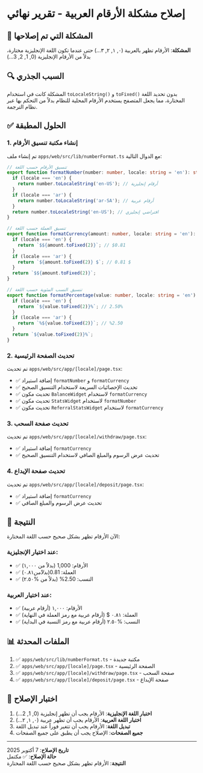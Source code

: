 # إصلاح مشكلة الأرقام العربية - تقرير نهائي

## 🔧 المشكلة التي تم إصلاحها

**المشكلة**: الأرقام تظهر بالعربية (٠, ١, ٢, ٣...) حتى عندما تكون اللغة الإنجليزية مختارة، بدلاً من الأرقام الإنجليزية (0, 1, 2, 3...)

## 🔍 السبب الجذري

المشكلة كانت في استخدام `toLocaleString()` و `toFixed()` بدون تحديد اللغة المختارة، مما يجعل المتصفح يستخدم الأرقام المحلية للنظام بدلاً من التحكم بها عبر نظام الترجمة.

## ✅ الحلول المطبقة

### 1. إنشاء مكتبة تنسيق الأرقام
تم إنشاء ملف `apps/web/src/lib/numberFormat.ts` مع الدوال التالية:

```typescript
// تنسيق الأرقام حسب اللغة
export function formatNumber(number: number, locale: string = 'en'): string {
  if (locale === 'en') {
    return number.toLocaleString('en-US'); // أرقام إنجليزية
  }
  if (locale === 'ar') {
    return number.toLocaleString('ar-SA'); // أرقام عربية
  }
  return number.toLocaleString('en-US'); // افتراضي إنجليزي
}

// تنسيق العملة حسب اللغة
export function formatCurrency(amount: number, locale: string = 'en'): string {
  if (locale === 'en') {
    return `$${amount.toFixed(2)}`; // $0.81
  }
  if (locale === 'ar') {
    return `${amount.toFixed(2)} $`; // 0.81 $
  }
  return `$${amount.toFixed(2)}`;
}

// تنسيق النسب المئوية حسب اللغة
export function formatPercentage(value: number, locale: string = 'en'): string {
  if (locale === 'en') {
    return `${value.toFixed(2)}%`; // 2.50%
  }
  if (locale === 'ar') {
    return `%${value.toFixed(2)}`; // %2.50
  }
  return `${value.toFixed(2)}%`;
}
```

### 2. تحديث الصفحة الرئيسية
تم تحديث `apps/web/src/app/[locale]/page.tsx`:

- ✅ إضافة استيراد `formatNumber` و `formatCurrency`
- ✅ تحديث الإحصائيات السريعة لاستخدام التنسيق الصحيح
- ✅ تحديث مكون `BalanceWidget` لاستخدام `formatCurrency`
- ✅ تحديث مكون `StatsWidget` لاستخدام `formatNumber`
- ✅ تحديث مكون `ReferralStatsWidget` لاستخدام `formatCurrency`

### 3. تحديث صفحة السحب
تم تحديث `apps/web/src/app/[locale]/withdraw/page.tsx`:

- ✅ إضافة استيراد `formatCurrency`
- ✅ تحديث عرض الرسوم والمبلغ الصافي لاستخدام التنسيق الصحيح

### 4. تحديث صفحة الإيداع
تم تحديث `apps/web/src/app/[locale]/deposit/page.tsx`:

- ✅ إضافة استيراد `formatCurrency`
- ✅ تحديث عرض الرسوم والمبلغ الصافي

## 🎯 النتيجة

الآن الأرقام تظهر بشكل صحيح حسب اللغة المختارة:

### عند اختيار الإنجليزية:
- ✅ الأرقام: 1,000 (بدلاً من ١,٠٠٠)
- ✅ العملة: $0.81 (بدلاً من ٠.٨١$)
- ✅ النسب: 2.50% (بدلاً من %٢.٥٠)

### عند اختيار العربية:
- ✅ الأرقام: ١,٠٠٠ (أرقام عربية)
- ✅ العملة: ٠.٨١ $ (أرقام عربية مع رمز العملة في النهاية)
- ✅ النسب: %٢.٥٠ (أرقام عربية مع رمز النسبة في البداية)

## 📊 الملفات المحدثة

1. ✅ `apps/web/src/lib/numberFormat.ts` - مكتبة جديدة
2. ✅ `apps/web/src/app/[locale]/page.tsx` - الصفحة الرئيسية
3. ✅ `apps/web/src/app/[locale]/withdraw/page.tsx` - صفحة السحب
4. ✅ `apps/web/src/app/[locale]/deposit/page.tsx` - صفحة الإيداع

## 🧪 اختبار الإصلاح

1. **اختبار اللغة الإنجليزية**: الأرقام يجب أن تظهر إنجليزية (0, 1, 2...)
2. **اختبار اللغة العربية**: الأرقام يجب أن تظهر عربية (٠, ١, ٢...)
3. **تبديل اللغة**: الأرقام يجب أن تتغير فوراً عند تبديل اللغة
4. **جميع الصفحات**: الإصلاح يجب أن يطبق على جميع الصفحات

---
**تاريخ الإصلاح**: 7 أكتوبر 2025  
**حالة الإصلاح**: ✅ مكتمل  
**النتيجة**: الأرقام تظهر بشكل صحيح حسب اللغة المختارة
